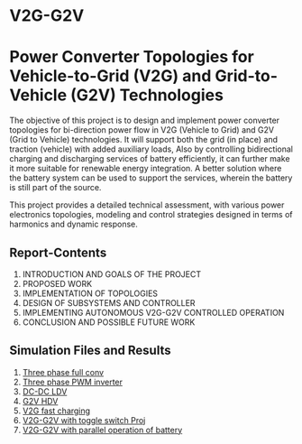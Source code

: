 # V2G-G2V
# Power Converter Topologies for Vehicle-to-Grid (V2G) and Grid-to-Vehicle (G2V) Technologies

The objective of this project is to design and implement power converter topologies for bi-direction power flow in V2G (Vehicle to Grid) and G2V (Grid to Vehicle) technologies. It will support both the grid (in place) and traction (vehicle) with added auxiliary loads, Also by controlling bidirectional charging and discharging services of battery efficiently, it can further make it more suitable for renewable energy integration. A better solution where the battery system can be used to support the services, wherein the battery is still part of the source.

This project provides a detailed technical assessment, with various power electronics topologies, modeling and control strategies designed in terms of harmonics and dynamic response.

## Report-Contents
1. INTRODUCTION AND GOALS OF THE PROJECT 
2. PROPOSED WORK 
3. IMPLEMENTATION OF TOPOLOGIES 
4. DESIGN OF SUBSYSTEMS AND CONTROLLER 
5. IMPLEMENTING AUTONOMOUS V2G-G2V CONTROLLED OPERATION
6. CONCLUSION AND POSSIBLE FUTURE WORK 

## Simulation Files and Results
1. [Three phase full conv](https://github.com/u7karshs/V2G-G2V/tree/main/1.%20Three%20phase%20full%20conv)
2. [Three phase PWM inverter](https://github.com/u7karshs/V2G-G2V/tree/main/2.%20Three%20phase%20PWM%20inverter)
3. [DC-DC LDV](https://github.com/u7karshs/V2G-G2V/tree/main/3.%20DC-DC%20LDV)
4. [G2V HDV](https://github.com/u7karshs/V2G-G2V/tree/main/4.%20G2V%20HDV)
5. [V2G fast charging](https://github.com/u7karshs/V2G-G2V/tree/main/5.%20V2G%20fast%20charging)
6. [V2G-G2V with toggle switch Proj](https://github.com/u7karshs/V2G-G2V/tree/main/6.%20V2G-G2V%20with%20toggle%20switch%20Proj)
7. [V2G-G2V with parallel operation of battery](https://github.com/u7karshs/V2G-G2V/tree/main/7.%20V2G-G2V%20with%20parallel%20operation%20of%20battery)
